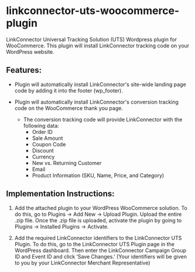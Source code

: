 # linkconnector-uts-woocommerce-plugin
LinkConnector Universal Tracking Solution (UTS) Wordpress plugin for WooCommerce. This plugin will install LinkConnector tracking code on your WordPress website.

## Features:
- Plugin will automatically install LinkConnector's site-wide landing page code by adding it into the footer (wp_footer).

- Plugin will automatically install LinkConnector's conversion tracking code on the WooCommerce thank you page.

  - The conversion tracking code will provide LinkConnector with the following data:
    - Order ID
    - Sale Amount
    - Coupon Code
    - Discount
    - Currency
    - New vs. Returning Customer
    - Email
    - Product Information (SKU, Name, Price, and Category)

## Implementation Instructions:
1. Add the attached plugin to your WordPress WooCommerce solution. To do this, go to Plugins -> Add New -> Upload Plugin. Upload the entire .zip file. Once the .zip file is uploaded, activate the plugin by going to Plugins -> Installed Plugins -> Activate. 

2. Add the required LinkConnector identifiers to the LinkConnector UTS Plugin. To do this, go to the LinkConnector UTS Plugin page in the WordPress dashboard. Then enter the LinkConnector Campaign Group ID and Event ID and click ‘Save Changes.' (Your identifiers will be given to you by your LinkConnector Merchant Representative)
